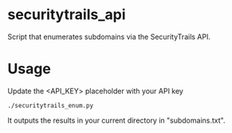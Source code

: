 # securitytrails_api

Script that enumerates subdomains via the SecurityTrails API.

# Usage

Update the <API_KEY> placeholder with your API key

```./securitytrails_enum.py```

It outputs the results in your current directory in "subdomains.txt".

